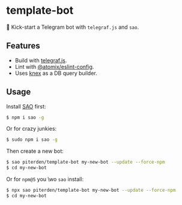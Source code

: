 # template-bot

🚀 Kick-start a Telegram bot with `telegraf.js` and `sao`.

## Features

- Build with [telegraf.js](https://github.com/telegraf/telegraf).
- Lint with [@atomix/eslint-config](https://github.com/atomixinteractions/eslint-config).
- Uses [knex](https://github.com/tgriesser/knex) as a DB query builder.

## Usage

Install [SAO](https://github.com/egoist/sao) first:

```sh
$ npm i sao -g
```

Or for crazy junkies:

```sh
$ sudo npm i sao -g
```

Then create a new bot:

```sh
$ sao piterden/template-bot my-new-bot --update --force-npm
$ cd my-new-bot
```

Or for `npm@5` you \wo `sao` install:

```sh
$ npx sao piterden/template-bot my-new-bot --update --force-npm
$ cd my-new-bot
```
